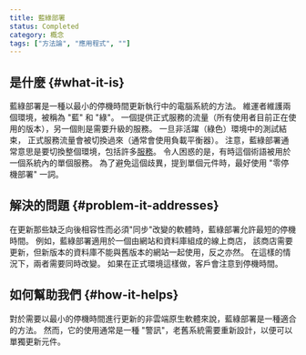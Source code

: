 ```yaml
---
title: 藍綠部署
status: Completed
category: 概念
tags: ["方法論", "應用程式", ""]
---
```


## 是什麼 {#what-it-is}

藍綠部署是一種以最小的停機時間更新執行中的電腦系統的方法。
維運者維護兩個環境，被稱為 "藍" 和 "綠"。
一個提供正式服務的流量（所有使用者目前正在使用的版本），另一個則是需要升級的服務。
一旦非活躍（綠色）環境中的測試結束，
正式服務流量會被切換過來（通常會使用負載平衡器）。
注意，藍綠部署通常意思是要切換整個環境，包括許多[服務](/zh-tw/service/)。
令人困惑的是，有時這個術語被用於一個系統內的單個服務。
為了避免這個歧異，提到單個元件時，最好使用 "零停機部署" 一詞。

## 解決的問題 {#problem-it-addresses}

在更新那些缺乏向後相容性而必須"同步"改變的軟體時，藍綠部署允許最短的停機時間。
例如，藍綠部署適用於一個由網站和資料庫組成的線上商店，
該商店需要更新，但新版本的資料庫不能與舊版本的網站一起使用，反之亦然。
在這樣的情況下，兩者需要同時改變。
如果在正式環境這樣做，客戶會注意到停機時間。

## 如何幫助我們 {#how-it-helps}

對於需要以最小的停機時間進行更新的非雲端原生軟體來說，藍綠部署是一種適合的方法。
然而，它的使用通常是一種 "警訊"，老舊系統需要重新設計，以便可以單獨更新元件。
